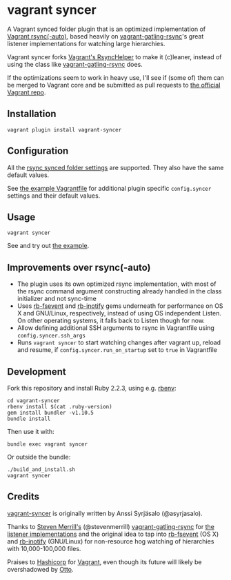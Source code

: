 # vagrant syncer

A Vagrant synced folder plugin that is an optimized implementation of [Vagrant rsync(-auto)](https://github.com/mitchellh/vagrant/tree/b721eb62cfbfa93895d0d4cf019436ab6b1df05d/plugins/synced_folders/rsync), based heavily on [vagrant-gatling-rsync](https://github.com/smerrill/vagrant-gatling-rsync)'s great listener implementations for watching large hierarchies.

Vagrant syncer forks [Vagrant's RsyncHelper](https://github.com/mitchellh/vagrant/blob/b721eb62cfbfa93895d0d4cf019436ab6b1df05d/plugins/synced_folders/rsync/helper.rb)
to make it (c)leaner, instead of using the class like [vagrant-gatling-rsync](https://github.com/smerrill/vagrant-gatling-rsync) does.

If the optimizations seem to work in heavy use, I'll see if (some of) them
can be merged to Vagrant core and be submitted as pull requests to
[the official Vagrant repo](https://github.com/mitchellh/vagrant).


## Installation

    vagrant plugin install vagrant-syncer


## Configuration

All the [rsync synced folder settings](https://docs.vagrantup.com/v2/synced-folders/rsync.html) are supported.
They also have the same default values.

See [the example Vagrantfile](https://github.com/asyrjasalo/vagrant-syncer/blob/master/example/Vagrantfile)
for additional plugin specific ```config.syncer``` settings and their default values.


## Usage

    vagrant syncer

See and try out [the example](https://github.com/asyrjasalo/vagrant-syncer/tree/master/example).

## Improvements over rsync(-auto)

- The plugin uses its own optimized rsync implementation, with most of the rsync command argument constructing already handled in the class initializer and not sync-time
- Uses [rb-fsevent](https://github.com/thibaudgg/rb-fsevent) and [rb-inotify](https://github.com/nex3/rb-inotify) gems underneath for performance on OS X and GNU/Linux, respectively, instead of using OS independent Listen. On other operating systems, it falls back to Listen though for now.
- Allow defining additional SSH arguments to rsync in Vagrantfile using ```config.syncer.ssh_args```
- Runs ```vagrant syncer``` to start watching changes after vagrant up, reload and resume, if ```config.syncer.run_on_startup``` set to ```true``` in Vagrantfile


## Development

Fork this repository and install Ruby 2.2.3, using e.g. [rbenv](https://github.com/sstephenson/rbenv):

    cd vagrant-syncer
    rbenv install $(cat .ruby-version)
    gem install bundler -v1.10.5
    bundle install

Then use it with:

    bundle exec vagrant syncer

Or outside the bundle:

    ./build_and_install.sh
    vagrant syncer


## Credits

[vagrant-syncer](https://github.com/asyrjasalo/vagrant-syncer) is originally written by Anssi Syrjäsalo (@asyrjasalo).

Thanks to [Steven Merrill's](https://github.com/smerrill) (@stevenmerrill) [vagrant-gatling-rsync](https://github.com/smerrill/vagrant-gatling-rsync)
for [the listener implementations](https://github.com/smerrill/vagrant-gatling-rsync/tree/master/lib/vagrant-gatling-rsync/listen) and the original idea to tap into [rb-fsevent](https://github.com/thibaudgg/rb-fsevent) (OS X)
and [rb-inotify](https://github.com/nex3/rb-inotify) (GNU/Linux) for non-resource hog watching of hierarchies with 10,000-100,000 files.

Praises to [Hashicorp](https://github.com/hashicorp) for [Vagrant](https://github.com/mitchellh/vagrant), even though its
future will likely be overshadowed by [Otto](https://github.com/hashicorp/otto).

